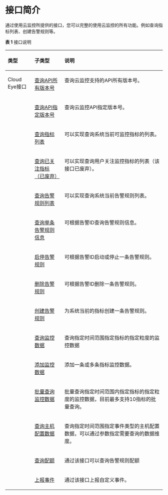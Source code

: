 # 接口简介<a name="ZH-CN_TOPIC_0130258559"></a>

通过使用云监控所提供的接口，您可以完整的使用云监控的所有功能。例如查询指标列表、创建告警规则等。

**表 1**  接口说明

<a name="table5876102613294"></a>
<table><thead align="left"><tr id="row3878122616298"><th class="cellrowborder" valign="top" width="17%" id="mcps1.2.4.1.1"><p id="p487811268290"><a name="p487811268290"></a><a name="p487811268290"></a><strong id="b1251874443714"><a name="b1251874443714"></a><a name="b1251874443714"></a>类型</strong></p>
</th>
<th class="cellrowborder" valign="top" width="19%" id="mcps1.2.4.1.2"><p id="p68781126182914"><a name="p68781126182914"></a><a name="p68781126182914"></a><strong id="b125201844173712"><a name="b125201844173712"></a><a name="b125201844173712"></a>子类型</strong></p>
</th>
<th class="cellrowborder" valign="top" width="64%" id="mcps1.2.4.1.3"><p id="p158781726112914"><a name="p158781726112914"></a><a name="p158781726112914"></a><strong id="b15203449370"><a name="b15203449370"></a><a name="b15203449370"></a>说明</strong></p>
</th>
</tr>
</thead>
<tbody><tr id="row10642450201717"><td class="cellrowborder" rowspan="15" valign="top" width="17%" headers="mcps1.2.4.1.1 "><p id="p2643250181719"><a name="p2643250181719"></a><a name="p2643250181719"></a>Cloud Eye接口</p>
</td>
<td class="cellrowborder" valign="top" width="19%" headers="mcps1.2.4.1.2 "><p id="p6643175019174"><a name="p6643175019174"></a><a name="p6643175019174"></a><a href="查询API所有版本号.md">查询API所有版本号</a></p>
</td>
<td class="cellrowborder" valign="top" width="64%" headers="mcps1.2.4.1.3 "><p id="p064319508177"><a name="p064319508177"></a><a name="p064319508177"></a>查询云监控支持的API所有版本号。</p>
</td>
</tr>
<tr id="row137731446101711"><td class="cellrowborder" valign="top" headers="mcps1.2.4.1.1 "><p id="p1177414465171"><a name="p1177414465171"></a><a name="p1177414465171"></a><a href="查询API指定版本号.md">查询API指定版本号</a></p>
</td>
<td class="cellrowborder" valign="top" headers="mcps1.2.4.1.2 "><p id="p87741046131719"><a name="p87741046131719"></a><a name="p87741046131719"></a>查询云监控API指定版本号。</p>
</td>
</tr>
<tr id="row148781026122919"><td class="cellrowborder" valign="top" headers="mcps1.2.4.1.1 "><p id="p128788265295"><a name="p128788265295"></a><a name="p128788265295"></a><a href="查询指标列表.md">查询指标列表</a></p>
</td>
<td class="cellrowborder" valign="top" headers="mcps1.2.4.1.2 "><p id="p56591328178"><a name="p56591328178"></a><a name="p56591328178"></a>可以实现查询系统当前可监控指标的列表。</p>
</td>
</tr>
<tr id="row162451735161713"><td class="cellrowborder" valign="top" headers="mcps1.2.4.1.1 "><p id="p172471335131719"><a name="p172471335131719"></a><a name="p172471335131719"></a><a href="查询已关注指标（已废弃）.md">查询已关注指标（已废弃）</a></p>
</td>
<td class="cellrowborder" valign="top" headers="mcps1.2.4.1.2 "><p id="p1824773591714"><a name="p1824773591714"></a><a name="p1824773591714"></a>可以实现查询用户关注监控指标的列表（该接口已废弃）。</p>
</td>
</tr>
<tr id="row98135388177"><td class="cellrowborder" valign="top" headers="mcps1.2.4.1.1 "><p id="p381383871715"><a name="p381383871715"></a><a name="p381383871715"></a><a href="查询告警规则列表.md">查询告警规则列表</a></p>
</td>
<td class="cellrowborder" valign="top" headers="mcps1.2.4.1.2 "><p id="p19813338201719"><a name="p19813338201719"></a><a name="p19813338201719"></a>可以实现查询系统当前告警规则列表。</p>
</td>
</tr>
<tr id="row1459164191718"><td class="cellrowborder" valign="top" headers="mcps1.2.4.1.1 "><p id="p445914191711"><a name="p445914191711"></a><a name="p445914191711"></a><a href="查询单条告警规则信息.md">查询单条告警规则信息</a></p>
</td>
<td class="cellrowborder" valign="top" headers="mcps1.2.4.1.2 "><p id="p84611241181719"><a name="p84611241181719"></a><a name="p84611241181719"></a>可根据告警ID查询告警规则信息。</p>
</td>
</tr>
<tr id="row1987820263297"><td class="cellrowborder" valign="top" headers="mcps1.2.4.1.1 "><p id="p8939172693215"><a name="p8939172693215"></a><a name="p8939172693215"></a><a href="启停告警规则.md">启停告警规则</a></p>
</td>
<td class="cellrowborder" valign="top" headers="mcps1.2.4.1.2 "><p id="p86434284717"><a name="p86434284717"></a><a name="p86434284717"></a>可根据告警ID启动或停止一条告警规则。</p>
</td>
</tr>
<tr id="row699074913185"><td class="cellrowborder" valign="top" headers="mcps1.2.4.1.1 "><p id="p199904498185"><a name="p199904498185"></a><a name="p199904498185"></a><a href="删除告警规则.md">删除告警规则</a></p>
</td>
<td class="cellrowborder" valign="top" headers="mcps1.2.4.1.2 "><p id="p129901149151811"><a name="p129901149151811"></a><a name="p129901149151811"></a>可根据告警ID删除一条告警规则。</p>
</td>
</tr>
<tr id="row12930105213186"><td class="cellrowborder" valign="top" headers="mcps1.2.4.1.1 "><p id="p12930175291816"><a name="p12930175291816"></a><a name="p12930175291816"></a><a href="创建告警规则.md">创建告警规则</a></p>
</td>
<td class="cellrowborder" valign="top" headers="mcps1.2.4.1.2 "><p id="p129301052201813"><a name="p129301052201813"></a><a name="p129301052201813"></a>为系统当前的指标创建一条告警规则。</p>
</td>
</tr>
<tr id="row87746166614"><td class="cellrowborder" valign="top" headers="mcps1.2.4.1.1 "><p id="p197741716567"><a name="p197741716567"></a><a name="p197741716567"></a><a href="查询监控数据.md">查询监控数据</a></p>
</td>
<td class="cellrowborder" valign="top" headers="mcps1.2.4.1.2 "><p id="p1477491610610"><a name="p1477491610610"></a><a name="p1477491610610"></a>查询指定时间范围指定指标的指定粒度的监控数据</p>
</td>
</tr>
<tr id="row546063614192"><td class="cellrowborder" valign="top" headers="mcps1.2.4.1.1 "><p id="p19460636111913"><a name="p19460636111913"></a><a name="p19460636111913"></a><a href="添加监控数据.md">添加监控数据</a></p>
</td>
<td class="cellrowborder" valign="top" headers="mcps1.2.4.1.2 "><p id="p1460236141919"><a name="p1460236141919"></a><a name="p1460236141919"></a>添加一条或多条指标监控数据。</p>
</td>
</tr>
<tr id="row122451939181915"><td class="cellrowborder" valign="top" headers="mcps1.2.4.1.1 "><p id="p1224523918198"><a name="p1224523918198"></a><a name="p1224523918198"></a><a href="批量查询监控数据.md">批量查询监控数据</a></p>
</td>
<td class="cellrowborder" valign="top" headers="mcps1.2.4.1.2 "><p id="p15247113920190"><a name="p15247113920190"></a><a name="p15247113920190"></a>批量查询指定时间范围内指定指标的指定粒度的监控数据，目前最多支持10指标的批量查询。</p>
</td>
</tr>
<tr id="row10406172419614"><td class="cellrowborder" valign="top" headers="mcps1.2.4.1.1 "><p id="p940819240616"><a name="p940819240616"></a><a name="p940819240616"></a><a href="查询主机配置数据.md">查询主机配置数据</a></p>
</td>
<td class="cellrowborder" valign="top" headers="mcps1.2.4.1.2 "><p id="p17408124564"><a name="p17408124564"></a><a name="p17408124564"></a>查询指定时间范围指定事件类型的主机配置数据，可以通过参数指定需要查询的数据维度。</p>
</td>
</tr>
<tr id="row816313459617"><td class="cellrowborder" valign="top" headers="mcps1.2.4.1.1 "><p id="p375310191202"><a name="p375310191202"></a><a name="p375310191202"></a><a href="查询配额.md">查询配额</a></p>
</td>
<td class="cellrowborder" valign="top" headers="mcps1.2.4.1.2 "><p id="p7163194516616"><a name="p7163194516616"></a><a name="p7163194516616"></a>通过该接口可以查询告警规则配额</p>
</td>
</tr>
<tr id="row132213492619"><td class="cellrowborder" valign="top" headers="mcps1.2.4.1.1 "><p id="p9936130314"><a name="p9936130314"></a><a name="p9936130314"></a><a href="上报事件.md">上报事件</a></p>
</td>
<td class="cellrowborder" valign="top" headers="mcps1.2.4.1.2 "><p id="p15221849464"><a name="p15221849464"></a><a name="p15221849464"></a>通过该接口上报自定义事件。</p>
</td>
</tr>
</tbody>
</table>

